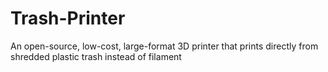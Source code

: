 # Trash-Printer
An open-source, low-cost, large-format 3D printer that prints directly from shredded plastic trash instead of filament
